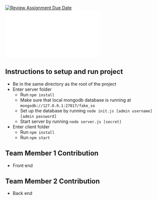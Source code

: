 [![Review Assignment Due Date](https://classroom.github.com/assets/deadline-readme-button-24ddc0f5d75046c5622901739e7c5dd533143b0c8e959d652212380cedb1ea36.svg)](https://classroom.github.com/a/9NDadFFr)
![UML For Data Models](/images/CSE%20316%20UML.pdf)

## Instructions to setup and run project
- Be in the same directory as the root of the project
- Enter server folder
  - Run `npm install`
  - Make sure that local mongodb database is running at `mongodb://127.0.0.1:27017/fake_so`
  - Set up the database by running `node init.js [admin username] [admin password]`
  - Start server by running `node server.js [secret]`
- Enter client folder
  - Run `npm install`
  - Run `npm start`

## Team Member 1 Contribution
- Front end

## Team Member 2 Contribution
- Back end
